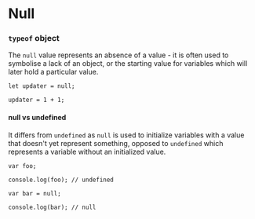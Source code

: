 # Null

### `typeof` object

The `null` value represents an absence of a value - it is often used to symbolise a lack of an object, or the starting value for variables which will later hold a particular value.

```
let updater = null;

updater = 1 + 1;
```

#### null vs undefined
It differs from `undefined` as `null` is used to initialize variables with a value that doesn't yet represent something, opposed to `undefined` which represents a variable without an initialized value.

```
var foo;

console.log(foo); // undefined

var bar = null;

console.log(bar); // null
 
```